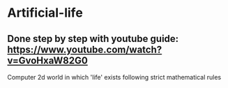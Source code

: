 # Artificial-life
Done step by step with youtube guide: https://www.youtube.com/watch?v=GvoHxaW82G0
---------------------------------------------------------------------------------

Computer 2d world in which 'life' exists following strict mathematical rules
